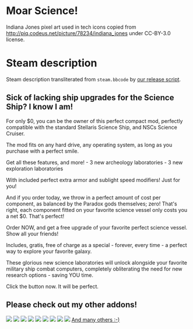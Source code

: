 # Moar Science!

Indiana Jones pixel art used in tech icons copied from http://piq.codeus.net/picture/78234/indiana_jones under CC-BY-3.0 license.

# Steam description

[//]: # (start)
Steam description transliterated from `steam.bbcode` by [our release script](https://raw.githubusercontent.com/stellaris-mods/scripts/master/stlrel).

## **Sick of lacking ship upgrades for the Science Ship? I know I am\!**
For only $0, you can be the owner of this perfect compact mod, perfectly compatible with the standard Stellaris Science Ship, and NSCs Science Cruiser\.

The mod fits on any hard drive, any operating system, as long as you purchase with a perfect smile\.

Get all these features, and more\!
\- 3 new archeology laboratories
\- 3 new exploration laboratories

With included perfect extra armor and sublight speed modifiers\! Just for you\!

And if you order today, we throw in a perfect amount of cost per component, as balanced by the Paradox gods themselves; zero\!
That's right, each component fitted on your favorite science vessel only costs you a net $0\. That's perfect\!

Order NOW, and get a free upgrade of your favorite perfect science vessel\. Show all your friends\!

Includes, gratis, free of charge as a special \- forever, every time \- a perfect way to explore your favorite galaxy\.

These glorious new science laboratories will unlock alongside your favorite military ship combat computers, completely
obliterating the need for new research options \- saving YOU time\.

Click the button now\. It will be perfect\.

## Please check out my other addons\!
[![](http://i\.imgur\.com/XLkY9rP\.png)](http://steamcommunity\.com/sharedfiles/filedetails/?id=786514324) [![](http://i\.imgur\.com/HB3mzUd\.png)](http://steamcommunity\.com/sharedfiles/filedetails/?id=790840932)
[![](http://i\.imgur\.com/QbwKam7\.png)](http://steamcommunity\.com/sharedfiles/filedetails/?id=787280885) [![](http://i\.imgur\.com/Qowgmu2\.png)](http://steamcommunity\.com/sharedfiles/filedetails/?id=785719197)
[![](http://i\.imgur\.com/557d0qz\.png)](http://steamcommunity\.com/sharedfiles/filedetails/?id=776095610) [![](http://i\.imgur\.com/c85HK9A\.png)](http://steamcommunity\.com/sharedfiles/filedetails/?id=785582857)
[![](http://i\.imgur\.com/hGJdX51\.png)](http://steamcommunity\.com/sharedfiles/filedetails/?id=779729987) [![](http://i\.imgur\.com/HmbP3Gd\.png)](http://steamcommunity\.com/sharedfiles/filedetails/?id=796214744)
[![](http://i\.imgur\.com/IVM6B6g\.png)](http://steamcommunity\.com/sharedfiles/filedetails/?id=799159083)
[And many others :\-)](http://steamcommunity\.com/workshop/filedetails/?id=779739023)

[//]: # (stop)
